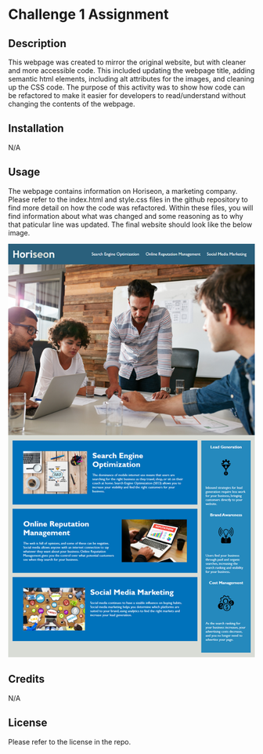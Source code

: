 # Challenge 1 Assignment

## Description
This webpage was created to mirror the original website, but with cleaner and more accessible code. This included updating the webpage title, adding semantic html elements, including alt attributes for the images, and cleaning up the CSS code. The purpose of this activity was to show how code can be refactored to make it easier for developers to read/understand without changing the contents of the webpage.

## Installation
N/A

## Usage
The webpage contains information on Horiseon, a marketing company. Please refer to the index.html and style.css files in the github repository to find more detail on how the code was refactored. Within these files, you will find information about what was changed and some reasoning as to why that paticular line was updated. The final website should look like the below image.

![Horiseon Website](assets/images/01-html-css-git-homework-demo.png)

## Credits
N/A

## License
Please refer to the license in the repo.